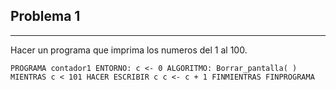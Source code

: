 
## Problema 1
--------------
Hacer un programa que imprima los numeros del 1 al 100.


`PROGRAMA contador1
ENTORNO:
   c <- 0
ALGORITMO:
   Borrar_pantalla( )
   MIENTRAS c < 101 HACER
      ESCRIBIR c
      c <- c + 1
   FINMIENTRAS
FINPROGRAMA`
